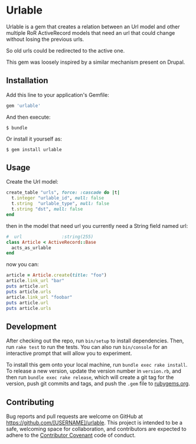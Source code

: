 # Urlable

Urlable is a gem that creates a relation between an Url model and other multiple RoR ActiveRecord models that need an url that could change without losing the previous urls.

So old urls could be redirected to the active one.

This gem was loosely inspired by a similar mechanism present on Drupal.

## Installation

Add this line to your application's Gemfile:

```ruby
gem 'urlable'
```

And then execute:

    $ bundle

Or install it yourself as:

    $ gem install urlable

## Usage

Create the Url model:

```ruby
create_table "urls", force: :cascade do |t|
  t.integer "urlable_id", null: false
  t.string  "urlable_type", null: false
  t.string "dst", null: false
end
```

then in the model that need url you currently need a String field named url:
```ruby
#  url               :string(255)
class Article < ActiveRecord::Base
  acts_as_urlable
end
```

now you can:
```ruby
article = Article.create(title: "foo")
article.link_url "bar"
puts article.url
puts article.urls
article.link_url "foobar"
puts article.url
puts article.urls
```

## Development

After checking out the repo, run `bin/setup` to install dependencies. Then, run `rake test` to run the tests. You can also run `bin/console` for an interactive prompt that will allow you to experiment.

To install this gem onto your local machine, run `bundle exec rake install`. To release a new version, update the version number in `version.rb`, and then run `bundle exec rake release`, which will create a git tag for the version, push git commits and tags, and push the `.gem` file to [rubygems.org](https://rubygems.org).

## Contributing

Bug reports and pull requests are welcome on GitHub at https://github.com/[USERNAME]/urlable. This project is intended to be a safe, welcoming space for collaboration, and contributors are expected to adhere to the [Contributor Covenant](http://contributor-covenant.org) code of conduct.
